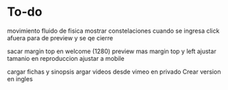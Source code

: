 # To-do
movimiento fluido de fisica
mostrar constelaciones cuando se ingresa
click afuera para de preview y se qe cierre

sacar margin top en welcome (1280)
preview mas margin top y left
ajustar tamanio en reproduccion
ajustar a mobile

cargar fichas y sinopsis
argar videos desde vimeo en privado
Crear version en ingles